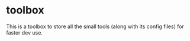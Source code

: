 # toolbox

This is a toolbox to store all the small tools (along with its config files) for faster dev use.
